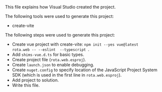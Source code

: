 This file explains how Visual Studio created the project.

The following tools were used to generate this project:
- create-vite

The following steps were used to generate this project:
- Create vue project with create-vite: `npm init --yes vue@latest rota.web -- --eslint  --typescript `.
- Add `shims-vue.d.ts` for basic types.
- Create project file (`rota.web.esproj`).
- Create `launch.json` to enable debugging.
- Create `nuget.config` to specify location of the JavaScript Project System SDK (which is used in the first line in `rota.web.esproj`).
- Add project to solution.
- Write this file.

